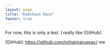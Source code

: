 ```yaml
---
layout: page
title: "Kamikaze Race"
footer: true
---
```


For now, this is only a test. I really like [GitHub].

[GitHub]: https://github.com/mihaimaruseac/ me

